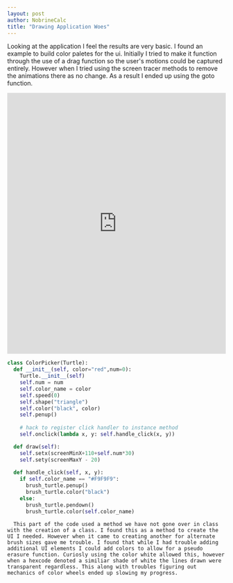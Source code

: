 ```yaml
---
layout: post
author: NobrineCalc
title: "Drawing Application Woes"
---
```

Looking at the application I feel the results are very basic. I found an example to build color paletes for the ui. Initially I tried to make it function through the use of a drag function so the user's motions could be captured entirely. However when I tried using the screen tracer methods to remove the animations there as no change. As a result I ended up using the goto function.
<iframe src="https://trinket.io/embed/python/53e545206c?start=result" width="100%" height="600" frameborder="0" marginwidth="0" marginheight="0" allowfullscreen></iframe>

``` python
class ColorPicker(Turtle):
  def __init__(self, color="red",num=0):
    Turtle.__init__(self)
    self.num = num
    self.color_name = color
    self.speed(0)
    self.shape("triangle")
    self.color("black", color)
    self.penup()
    
    # hack to register click handler to instance method
    self.onclick(lambda x, y: self.handle_click(x, y))

  def draw(self):
    self.setx(screenMinX+110+self.num*30)
    self.sety(screenMaxY - 20)
    
  def handle_click(self, x, y):
    if self.color_name == "#F9F9F9":
      brush_turtle.penup()
      brush_turtle.color("black")
    else:
      brush_turtle.pendown()
      brush_turtle.color(self.color_name)
```
      This part of the code used a method we have not gone over in class with the creation of a class. I found this as a method to create the UI I needed. However when it came to creating another for alternate brush sizes gave me trouble. I found that while I had trouble adding additional UI elements I could add colors to allow for a pseudo erasure function. Curiosly using the color white allowed this, however when a hexcode denoted a similiar shade of white the lines drawn were transparent regardless. This along with troubles figuring out mechanics of color wheels ended up slowing my progress.
